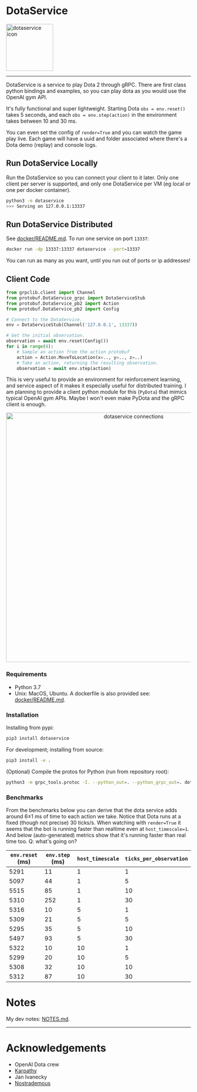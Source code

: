 # DotaService

<img src="dotaservice-icon.png" alt="dotaservice icon" width="128"/>

---

DotaService is a service to play Dota 2 through gRPC. There are first class python bindings
and examples, so you can play dota as you would use the OpenAI gym API.

It's fully functional and super lightweight. Starting Dota `obs = env.reset()` takes 5 seconds,
and each `obs = env.step(action)` in the environment takes between 10 and 30 ms.

You can even set the config of `render=True` and you can watch the game play live. Each game will
have a uuid and folder associated where there's a Dota demo (replay) and console logs.

## Run DotaService Locally

Run the DotaService so you can connect your client to it later. Only one client per server
is supported, and only one DotaService per VM (eg local or one per docker container).

```sh
python3 -m dotaservice
>>> Serving on 127.0.0.1:13337
```

## Run DotaService Distributed

See [docker/README.md](docker/README.md). To run one service on port `13337`:

```sh
docker run -dp 13337:13337 dotaservice --port=13337
```

You can run as many as you want, until you run out of ports or ip addresses!

## Client Code

```py
from grpclib.client import Channel
from protobuf.DotaService_grpc import DotaServiceStub
from protobuf.DotaService_pb2 import Action
from protobuf.DotaService_pb2 import Config

# Connect to the DotaService.
env = DotaServiceStub(Channel('127.0.0.1', 13337))

# Get the initial observation.
observation = await env.reset(Config())
for i in range(8):
    # Sample an action from the action protobuf
    action = Action.MoveToLocation(x=.., y=.., z=..)
    # Take an action, returning the resulting observation.
    observation = await env.step(action)
```

This is very useful to provide an environment for reinforcement learning, and service aspect of it makes it
especially useful for distributed training. I am planning to provide a client python
module for this (`PyDota`) that mimics typical OpenAI gym APIs. Maybe I won't even make PyDota
and the gRPC client is enough.

<div style="text-align:center">
<img src="dotaservice.png" alt="dotaservice connections" width="680"/>
</div>

### Requirements

* Python 3.7
* Unix: MacOS, Ubuntu. A dockerfile is also provided see: [docker/README.md](docker/README.md).

### Installation

Installing from pypi:
```sh
pip3 install dotaservice
```

For development; installing from source:
```sh
pip3 install -e .
```

(Optional) Compile the protos for Python (run from repository root):
```sh
python3 -m grpc_tools.protoc -I. --python_out=. --python_grpc_out=. dotaservice/protos/*.proto
```

### Benchmarks

From the benchmarks below you can derive that the dota service adds around 6±1 ms of time to
each action we take. Notice that Dota runs at a fixed (though not precise) 30 ticks/s.
When watching with `render=True` it seems that the bot is running faster than realtime even at
`host_timescale=1`. And below (auto-generated) metrics show that it's running faster than real time
too. Q: what's going on?

| `env.reset` (ms) | `env.step` (ms) | `host_timescale` | `ticks_per_observation` |
| ---              | ---             | ---              | ---                     |
| 5291             | 11              | 1                | 1                       |
| 5097             | 44              | 1                | 5                       |
| 5515             | 85              | 1                | 10                      |
| 5310             | 252             | 1                | 30                      |
| 5316             | 10              | 5                | 1                       |
| 5309             | 21              | 5                | 5                       |
| 5295             | 35              | 5                | 10                      |
| 5497             | 93              | 5                | 30                      |
| 5322             | 10              | 10               | 1                       |
| 5299             | 20              | 10               | 5                       |
| 5308             | 32              | 10               | 10                      |
| 5312             | 87              | 10               | 30                      |


# Notes

My dev notes: [NOTES.md](NOTES.md).

---

# Acknowledgements

* OpenAI Dota crew
* [Karpathy](http://karpathy.github.io/2016/05/31/rl/)
* Jan Ivanecky
* [Nostrademous](https://github.com/Nostrademous)
